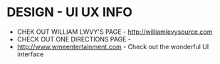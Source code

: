 # DESIGN - UI UX INFO


-	CHEK OUT WILLIAM LWVY'S PAGE - http://williamlevysource.com  
-	CHECK OUT ONE DIRECTIONS PAGE - 
-	http://www.wmeentertainment.com - Check out the wonderful UI interface 
